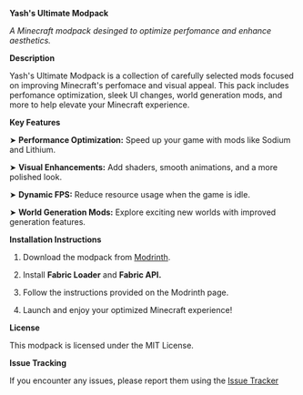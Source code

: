 __Yash's Ultimate Modpack__

_A Minecraft modpack desinged to optimize perfomance and enhance aesthetics._

__Description__

Yash's Ultimate Modpack is a collection of carefully selected mods focused on improving Minecraft's perfomace and visual appeal. This pack includes perfomance optimization, sleek UI changes, world generation mods, and more to help elevate your Minecraft experience.

__Key Features__

➤ __Performance Optimization:__ Speed up your game with mods like Sodium and Lithium.

➤ __Visual Enhancements:__ Add shaders, smooth animations, and a more polished look.

➤ __Dynamic FPS:__ Reduce resource usage when the game is idle.

➤ __World Generation Mods:__ Explore exciting new worlds with improved generation features.




 __Installation Instructions__

  1.	Download the modpack from [Modrinth](https://modrinth.com/).
     
  3.	Install __Fabric Loader__ and __Fabric API.__
     
  5.	Follow the instructions provided on the Modrinth page.
     
  7.	Launch and enjoy your optimized Minecraft experience!
	
__License__

This modpack is licensed under the MIT License.

__Issue Tracking__

If you encounter any issues, please report them using the [Issue Tracker](https://forms.gle/HVrBSGyLUHB45JK89)




